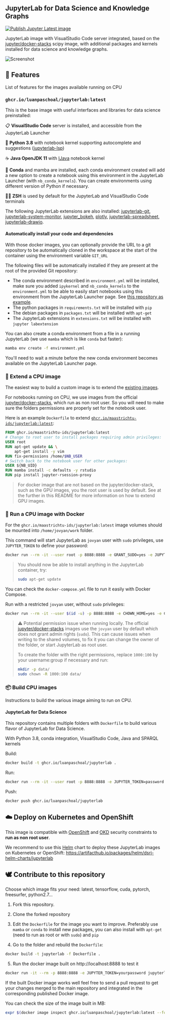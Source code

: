 ## JupyterLab for Data Science and Knowledge Graphs

[![Publish Jupyter Latest image](https://github.com/luanpaschoal/jupyterlab/actions/workflows/docker-cpu.yml/badge.svg)](https://github.com/luanpaschoal/jupyterlab/actions/workflows/docker-cpu.yml)

JupyterLab image with VisualStudio Code server integrated, based on the [jupyter/docker-stacks](https://github.com/jupyter/docker-stacks) scipy image, with additional packages and kernels installed for data science and knowledge graphs.

![Screenshot](/icons/screenshot.png)

## 🔋 Features

List of features for the images available running on CPU

### `ghcr.io/luanpaschoal/jupyterlab:latest`

This is the base image with useful interfaces and libraries for data science preinstalled:

📋️ **VisualStudio Code** server is installed, and accessible from the JupyterLab Launcher

🐍 **Python 3.8** with notebook kernel supporting autocomplete and suggestions ([jupyterlab-lsp](https://github.com/krassowski/jupyterlab-lsp))

☕️ **Java OpenJDK 11** with [IJava](https://github.com/SpencerPark/IJava) notebook kernel

🐍 **Conda** and mamba are installed, each conda environment created will add a new option to create a notebook using this environment in the JupyterLab Launcher (with `nb_conda_kernels`). You can create environments using different version of Python if necessary.

🧑‍💻 **ZSH** is used by default for the JupyterLab and VisualStudio Code terminals

The following JupyterLab extensions are also installed: [jupyterlab-git](https://github.com/jupyterlab/jupyterlab-git), [jupyterlab-system-monitor](https://github.com/jtpio/jupyterlab-system-monitor), [jupyter_bokeh](https://github.com/bokeh/jupyter_bokeh), [plotly](https://github.com/plotly/plotly.py), [jupyterlab-spreadsheet](https://github.com/quigleyj97/jupyterlab-spreadsheet), [jupyterlab-drawio](https://github.com/QuantStack/jupyterlab-drawio).

#### Automatically install your code and dependencies

With those docker images, you can optionally provide the URL to a git repository to be automatically cloned in the workspace at the start of the container using the environment variable `GIT_URL`

The following files will be automatically installed if they are present at the root of the provided Git repository:

* The conda environment described in `environment.yml` will be installed, make sure you added `ipykernel` and `nb_conda_kernels` to the `environment.yml` to be able to easily start notebooks using this environment from the JupyterLab Launcher page. See [this repository as example]( https://github.com/MaastrichtU-IDS/dsri-demo).
* The python packages in `requirements.txt` will be installed with `pip`
* The debian packages in `packages.txt` will be installed with `apt-get`
* The JupyterLab extensions in `extensions.txt` will be installed with `jupyter labextension`

You can also create a conda environment from a file in a running JupyterLab (we use `mamba` which is like `conda` but faster):

```bash
mamba env create -f environment.yml
```

You'll need to wait a minute before the new conda environment becomes available on the JupyterLab Launcher page.

### 📝 Extend a CPU image

The easiest way to build a custom image is to extend the [existing images](https://github.com/MaastrichtU-IDS/jupyterlab).

For notebooks running on CPU, we use images from the official [jupyter/docker-stacks](jupyter/docker-stacks), which run as non root user. So you will need to make sure the folders permissions are properly set for the notebook user.

Here is an example `Dockerfile` to extend [`ghcr.io/maastrichtu-ids/jupyterlab:latest`](https://github.com/MaastrichtU-IDS/jupyterlab/blob/main/Dockerfile):

```dockerfile
FROM ghcr.io/maastrichtu-ids/jupyterlab:latest
# Change to root user to install packages requiring admin privileges:
USER root
RUN apt-get update && \
    apt-get install -y vim
RUN fix-permissions /home/$NB_USER
# Switch back to the notebook user for other packages:
USER ${NB_UID}
RUN mamba install -c defaults -y rstudio
RUN pip install jupyter-rsession-proxy
```

> For docker image that are not based on the jupyter/docker-stack, such as the GPU images, you the root user is used by default. See at the further in this README for more information on how to extend GPU images.

### 🐳 Run a CPU image with Docker

For the `ghcr.io/maastrichtu-ids/jupyterlab:latest` image volumes should be mounted into `/home/jovyan/work` folder.

This command will start JupyterLab as `jovyan` user with `sudo` privileges, use `JUPYTER_TOKEN` to define your password:

```bash
docker run --rm -it --user root -p 8888:8888 -e GRANT_SUDO=yes -e JUPYTER_TOKEN=password -v $(pwd)/data:/home/jovyan/work ghcr.io/maastrichtu-ids/jupyterlab
```

> You should now be able to install anything in the JupyterLab container, try:
>
> ```bash
> sudo apt-get update
> ```

You can check the `docker-compose.yml` file to run it easily with Docker Compose.

Run with a restricted `jovyan` user, without `sudo` privileges:

```bash
docker run --rm -it --user $(id -u) -p 8888:8888 -e CHOWN_HOME=yes -e CHOWN_HOME_OPTS='-R' -e JUPYTER_TOKEN=password -v $(pwd)/data:/home/jovyan/work ghcr.io/maastrichtu-ids/jupyterlab:latest
```

> ⚠️ Potential permission issue when running locally. The official [jupyter/docker-stacks](jupyter/docker-stacks) images use the `jovyan` user by default which does not grant admin rights (`sudo`). This can cause issues when writing to the shared volumes, to fix it you can change the owner of the folder, or start JupyterLab as root user.
>
> To create the folder with the right permissions, replace `1000:100` by your username:group if necessary and run:
>
> ```bash
>mkdir -p data/
> sudo chown -R 1000:100 data/
> ```
>

### 📦 Build CPU images

Instructions to build the various image aiming to run on CPU.

#### JupyterLab for Data Science

This repository contains multiple folders with `Dockerfile` to build various flavor of JupyterLab for Data Science.

With Python 3.8, conda integration, VisualStudio Code, Java and SPARQL kernels

Build:

```bash
docker build -t ghcr.io/luanpaschoal/jupyterlab .
```

Run:

```bash
docker run --rm -it --user root -p 8888:8888 -e JUPYTER_TOKEN=password -v $(pwd)/data:/home/jovyan/work ghcr.io/luanpaschoal/jupyterlab
```

Push:

```bash
docker push ghcr.io/luanpaschoal/jupyterlab
```

## ☁️ Deploy on Kubernetes and OpenShift

This image is compatible with [OpenShift](https://www.redhat.com/en/technologies/cloud-computing/openshift) and [OKD](https://www.okd.io) security constraints to **run as non root user**.

We recommend to use this [Helm](https://helm.sh/) chart to deploy these JupyterLab images on Kubernetes or OpenShift: https://artifacthub.io/packages/helm/dsri-helm-charts/jupyterlab

## 🕊️ Contribute to this repository

Choose which image fits your need: latest, tensorflow, cuda, pytorch, freesurfer, python2.7...

1. Fork this repository.
2. Clone the forked repository
3. Edit the `Dockerfile` for the image you want to improve. Preferably use `mamba` or `conda` to install new packages, you can also install with `apt-get` (need to run as root or with `sudo`) and `pip`

4. Go to the folder and rebuild the `Dockerfile`:

```bash
docker build -t jupyterlab -f Dockerfile .
```

5. Run the docker image built on http://localhost:8888 to test it

```bash
docker run -it --rm -p 8888:8888 -e JUPYTER_TOKEN=yourpassword jupyterlab
```

If the built Docker image works well feel free to send a pull request to get your changes merged to the main repository and integrated in the corresponding published Docker image.

You can check the size of the image built in MB:

```bash
expr $(docker image inspect ghcr.io/luanpaschoal/jupyterlab:latest --format='{{.Size}}') / 1000000
```

